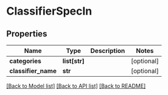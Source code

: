 # ClassifierSpecIn

## Properties
Name | Type | Description | Notes
------------ | ------------- | ------------- | -------------
**categories** | **list[str]** |  | [optional] 
**classifier_name** | **str** |  | [optional] 

[[Back to Model list]](../README.md#documentation-for-models) [[Back to API list]](../README.md#documentation-for-api-endpoints) [[Back to README]](../README.md)


